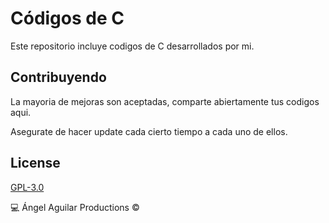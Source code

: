 # Códigos de C

Este repositorio incluye codigos de C desarrollados por mi.

## Contribuyendo
La mayoria de mejoras son aceptadas, comparte abiertamente tus codigos aqui.

Asegurate de hacer update cada cierto tiempo a cada uno de ellos.

## License
[GPL-3.0](https://www.gnu.org/licenses/gpl-3.0.html)

:computer: Ángel Aguilar Productions ©
